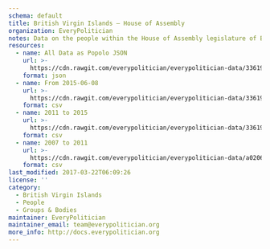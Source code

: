 ```yaml
---
schema: default
title: British Virgin Islands — House of Assembly
organization: EveryPolitician
notes: Data on the people within the House of Assembly legislature of British Virgin Islands.
resources:
  - name: All Data as Popolo JSON
    url: >-
      https://cdn.rawgit.com/everypolitician/everypolitician-data/336191ae786523bd81f9c5c0c6d7dca422eefb2e/data/British_Virgin_Islands/Assembly/ep-popolo-v1.0.json
    format: json
  - name: From 2015-06-08
    url: >-
      https://cdn.rawgit.com/everypolitician/everypolitician-data/336191ae786523bd81f9c5c0c6d7dca422eefb2e/data/British_Virgin_Islands/Assembly/term-2015.csv
    format: csv
  - name: 2011 to 2015
    url: >-
      https://cdn.rawgit.com/everypolitician/everypolitician-data/336191ae786523bd81f9c5c0c6d7dca422eefb2e/data/British_Virgin_Islands/Assembly/term-2011.csv
    format: csv
  - name: 2007 to 2011
    url: >-
      https://cdn.rawgit.com/everypolitician/everypolitician-data/a0206f16dab7f4bfbb29e7210d7fd2361cffa001/data/British_Virgin_Islands/Assembly/term-2007.csv
    format: csv
last_modified: 2017-03-22T06:09:26
license: ''
category:
  - British Virgin Islands
  - People
  - Groups & Bodies
maintainer: EveryPolitician
maintainer_email: team@everypolitician.org
more_info: http://docs.everypolitician.org
---
```

